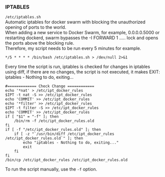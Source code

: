 ### IPTABLES
`/etc/iptables.sh` \
Automatic iptables for docker swarm with blocking the unauthorized opening of ports to the world. \
When adding a new service to Docker Swarm, for example, 0.0.0.0.5000 or restarting dockerd, swarm bypasses the -I FORWARD 1 ..... lock and opens the ports above the blocking rule.\
Therefore, my script needs to be run every 5 minutes for example.
```
*/5 * * * * /bin/bash /etc/iptables.sh > /dev/null 2>&1
```
Every time the script is run, iptables is checked for changes in iptables using diff, if there are no changes, the script is not executed, it makes EXIT: iptables - Nothing to do, exiting...
```
#============= Check Change ============
echo '*nat' > /etc/ipt_docker_rules
$IPT -t nat -S >> /etc/ipt_docker_rules
echo 'COMMIT' >> /etc/ipt_docker_rules
echo '*filter' >> /etc/ipt_docker_rules
$IPT -t filter -S >> /etc/ipt_docker_rules
echo 'COMMIT' >> /etc/ipt_docker_rules
if [ "$1" = "-f" ]; then
    /bin/rm -f /etc/ipt_docker_rules.old
fi
if [ -f "/etc/ipt_docker_rules.old" ]; then
    if [ -z "`/usr/bin/diff /etc/ipt_docker_rules /etc/ipt_docker_rules.old`" ]; then
        echo "iptables - Nothing to do, exiting..."
        exit
    fi
fi
/bin/cp /etc/ipt_docker_rules /etc/ipt_docker_rules.old
```
To run the script manually, use the `-f` option.
